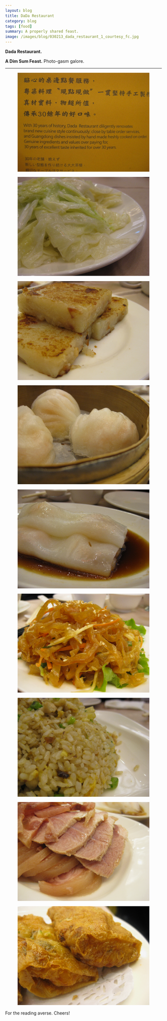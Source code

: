 ```yaml
---
layout: blog
title: DaDa Restaurant
category: blog
tags: [food]  
summary: A properly shared feast.
image: /images/blog/030213_dada_restaurant_1_courtesy_fc.jpg
---
```


**Dada Restaurant.**

**A Dim Sum Feast.** Photo-gasm galore.

---

<figure>
    <img src="/images/blog/030213_dada_restaurant_1_courtesy_fc.jpg"></img>
    <figcaption></figcaption>
</figure>

<figure>
    <img src="/images/blog/030213_dada_restaurant_2_courtesy_fc.jpg"></img>
    <figcaption></figcaption>
</figure>

<figure>
    <img src="/images/blog/030213_dada_restaurant_3_courtesy_fc.jpg"></img>
    <figcaption></figcaption>
</figure>

<figure>
    <img src="/images/blog/030213_dada_restaurant_4_courtesy_fc.jpg"></img>
    <figcaption></figcaption>
</figure>

<figure>
    <img src="/images/blog/030213_dada_restaurant_5_courtesy_fc.jpg"></img>
    <figcaption></figcaption>
</figure>

<figure>
    <img src="/images/blog/030213_dada_restaurant_6_courtesy_fc.jpg"></img>
    <figcaption></figcaption>
</figure>

<figure>
    <img src="/images/blog/030213_dada_restaurant_7_courtesy_fc.jpg"></img>
    <figcaption></figcaption>
</figure>

<figure>
    <img src="/images/blog/030213_dada_restaurant_8_courtesy_fc.jpg"></img>
    <figcaption></figcaption>
</figure>

<figure>
    <img src="/images/blog/030213_dada_restaurant_9_courtesy_fc.jpg"></img>
    <figcaption></figcaption>
</figure>

For the reading averse. Cheers!
